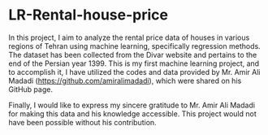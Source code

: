 # LR-Rental-house-price
In this project, I aim to analyze the rental price data of houses in various regions of Tehran using machine learning, specifically regression methods. The dataset has been collected from the Divar website and pertains to the end of the Persian year 1399. This is my first machine learning project, and to accomplish it, I have utilized the codes and data provided by Mr. Amir Ali Madadi (https://github.com/amiralimadadi), which were shared on his GitHub page.

Finally, I would like to express my sincere gratitude to Mr. Amir Ali Madadi for making this data and his knowledge accessible. This project would not have been possible without his contribution.
